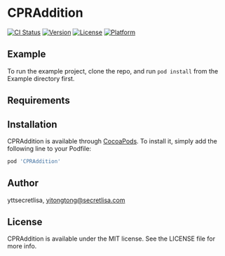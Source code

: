 # CPRAddition

[![CI Status](https://img.shields.io/travis/yttsecretlisa/CPRAddition.svg?style=flat)](https://travis-ci.org/yttsecretlisa/CPRAddition)
[![Version](https://img.shields.io/cocoapods/v/CPRAddition.svg?style=flat)](https://cocoapods.org/pods/CPRAddition)
[![License](https://img.shields.io/cocoapods/l/CPRAddition.svg?style=flat)](https://cocoapods.org/pods/CPRAddition)
[![Platform](https://img.shields.io/cocoapods/p/CPRAddition.svg?style=flat)](https://cocoapods.org/pods/CPRAddition)

## Example

To run the example project, clone the repo, and run `pod install` from the Example directory first.

## Requirements

## Installation

CPRAddition is available through [CocoaPods](https://cocoapods.org). To install
it, simply add the following line to your Podfile:

```ruby
pod 'CPRAddition'
```

## Author

yttsecretlisa, yitongtong@secretlisa.com

## License

CPRAddition is available under the MIT license. See the LICENSE file for more info.
